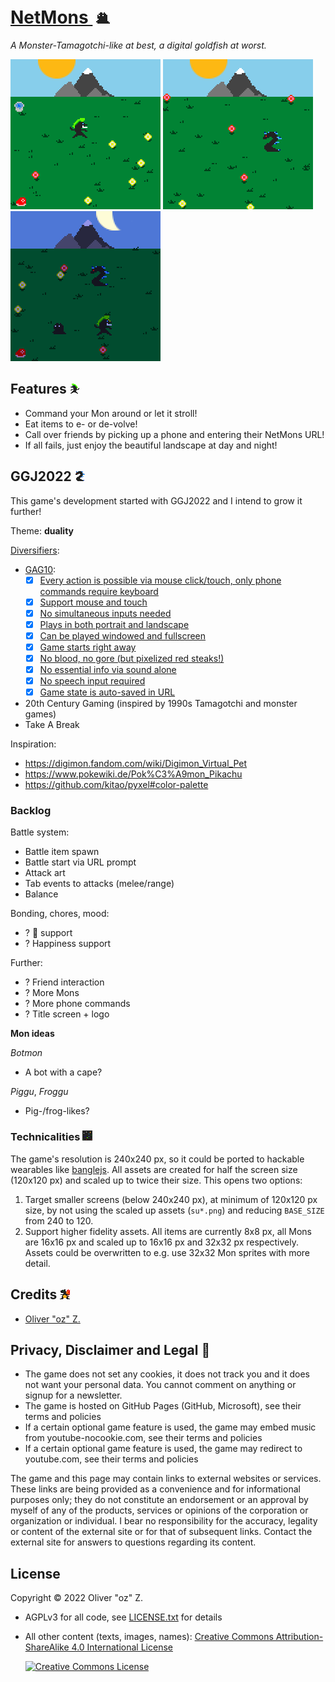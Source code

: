 # [NetMons ![](a/sugooh.png)](https://netmons.net)

*A Monster-Tamagotchi-like at best, a digital goldfish at worst.*

![Be the Mon!](screenshots/screen0.png)
![Evolve to various creatures!](screenshots/screen1.png)
![Call friends and have a party at night!](screenshots/screen2.png)

## Features ![](a/trolmon.png)

* Command your Mon around or let it stroll!
* Eat items to e- or de-volve!
* Call over friends by picking up a phone and entering their NetMons URL!
* If all fails, just enjoy the beautiful landscape at day and night!

## GGJ2022 ![](a/nessya.png)

This game's development started with GGJ2022 and I intend to grow it further!

Theme: **duality**

[Diversifiers](https://globalgamejam.org/news/ggj-2022-diversifiers):

* [GAG10](http://www.gameaccessibilityguidelines.com/):
    * [x] [Every action is possible via mouse click/touch, only phone commands require keyboard](https://gameaccessibilityguidelines.com/ensure-that-all-areas-of-the-user-interface-can-be-accessed-using-the-same-input-method-as-the-gameplay/)
    * [x] [Support mouse and touch](http://gameaccessibilityguidelines.com/support-more-than-one-input-device)
    * [x] [No simultaneous inputs needed](http://gameaccessibilityguidelines.com/ensure-that-multiple-simultaneous-actions-eg-clickdrag-or-swipe-are-not-required-and-included-only-as-a-supplementary-alternative-input-method)
    * [x] [Plays in both portrait and landscape](http://gameaccessibilityguidelines.com/allow-play-in-both-landscape-and-portrait)
    * [x] [Can be played windowed and fullscreen](http://gameaccessibilityguidelines.com/if-producing-a-pc-game-support-windowed-mode-for-compatibility-with-overlaid-virtual-keyboards)
    * [x] [Game starts right away](http://gameaccessibilityguidelines.com/allow-the-game-to-be-started-without-the-need-to-navigate-through-multiple-levels-of-menus)
    * [x] [No blood, no gore (but pixelized red steaks!)](http://gameaccessibilityguidelines.com/provide-an-option-to-disable-blood-and-gore/)
    * [x] [No essential info via sound alone](http://gameaccessibilityguidelines.com/ensure-no-essential-information-is-conveyed-by-sounds-alone)
    * [x] [No speech input required](http://gameaccessibilityguidelines.com/ensure-that-speech-input-is-not-required-and-included-only-as-a-supplementary-alternative-input-method)
    * [x] [Game state is auto-saved in URL](http://gameaccessibilityguidelines.com/provide-an-autosave-feature)
* 20th Century Gaming (inspired by 1990s Tamagotchi and monster games)
* Take A Break

Inspiration:

* https://digimon.fandom.com/wiki/Digimon_Virtual_Pet
* https://www.pokewiki.de/Pok%C3%A9mon_Pikachu
* https://github.com/kitao/pyxel#color-palette

### Backlog

Battle system:

* Battle item spawn
* Battle start via URL prompt
* Attack art
* Tab events to attacks (melee/range)
* Balance

Bonding, chores, mood:

* ? 💩 support
* ? Happiness support

Further:

* ? Friend interaction
* ? More Mons
* ? More phone commands
* ? Title screen + logo

**Mon ideas**

*Botmon*

* A bot with a cape?

*Piggu*, *Froggu*

* Pig-/frog-likes?

### Technicalities ![](a/glitchee.png)

The game's resolution is 240x240 px, so it could be ported to hackable wearables like [banglejs](https://banglejs.com/).
All assets are created for half the screen size (120x120 px) and scaled up to twice their size.
This opens two options:

1. Target smaller screens (below 240x240 px), at minimum of 120x120 px size, by not using the scaled up assets (`su*.png`) and reducing `BASE_SIZE` from 240 to 120.
2. Support higher fidelity assets. All items are currently 8x8 px, all Mons are 16x16 px and scaled up to 16x16 px and 32x32 px respectively.
  Assets could be overwritten to e.g. use 32x32 Mon sprites with more detail.

## Credits ![](a/drakano.png)

* [Oliver "oz" Z.](https://oliz.io)

## Privacy, Disclaimer and Legal 💩

* The game does not set any cookies, it does not track you and it does not want your personal data. You cannot comment on anything or signup for a newsletter.
* The game is hosted on GitHub Pages (GitHub, Microsoft), see their terms and policies
* If a certain optional game feature is used, the game may embed music from youtube-nocookie.com, see their terms and policies
* If a certain optional game feature is used, the game may redirect to youtube.com, see their terms and policies

The game and this page may contain links to external websites or services. These links are being provided as a convenience and for informational purposes only; they do not constitute an endorsement or an approval by myself of any of the products, services or opinions of the corporation or organization or individual. I bear no responsibility for the accuracy, legality or content of the external site or for that of subsequent links. Contact the external site for answers to questions regarding its content.

## License

Copyright © 2022 Oliver "oz" Z.

* AGPLv3 for all code, see [LICENSE.txt](LICENSE.txt) for details
* All other content (texts, images, names): <a rel="license" href="https://creativecommons.org/licenses/by-sa/4.0/">Creative Commons Attribution-ShareAlike 4.0 International License</a>

  <a rel="license" href="http://creativecommons.org/licenses/by-sa/4.0/"><img alt="Creative Commons License" style="border-width:0" src="https://i.creativecommons.org/l/by-sa/4.0/88x31.png" /></a>
